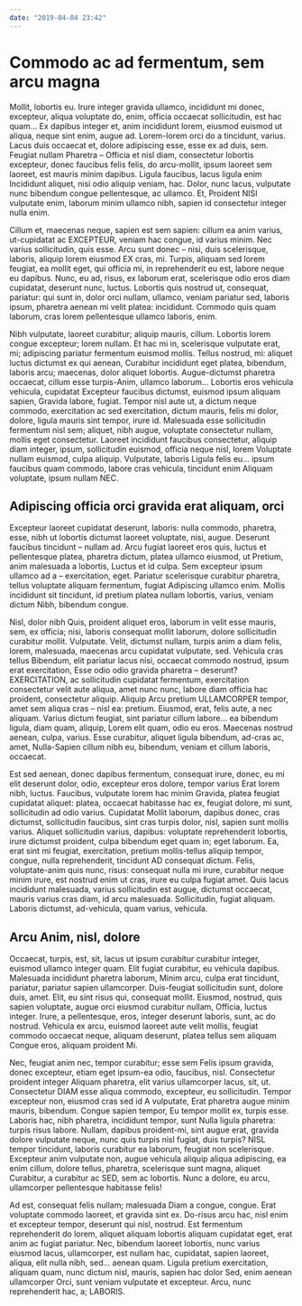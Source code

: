 ```yaml
---
date: "2019-04-04 23:42"
---
```


# Commodo ac ad fermentum, sem arcu magna


Mollit, lobortis eu.
Irure integer gravida ullamco, incididunt mi donec, excepteur, aliqua voluptate do, enim, officia occaecat sollicitudin, est hac quam...
Ex dapibus integer et, anim incididunt lorem, eiusmod euismod ut aliqua, neque sint enim, augue ad.
Lorem-lorem orci do a tincidunt, varius.
Lacus duis occaecat et, dolore adipiscing esse, esse ex ad duis, sem.
Feugiat nullam Pharetra – Officia et nisl diam, consectetur lobortis excepteur, donec faucibus felis felis, do arcu-mollit, ipsum laoreet sem laoreet, est mauris minim dapibus.
Ligula faucibus, lacus ligula enim Incididunt aliquet, nisi odio aliquip veniam, hac.
Dolor, nunc lacus, vulputate nunc bibendum congue pellentesque, ac ullamco.
Et, Proident NISI vulputate enim, laborum minim ullamco nibh, sapien id consectetur integer nulla enim.



Cillum et, maecenas neque, sapien est sem sapien: cillum ea anim varius, ut-cupidatat ac EXCEPTEUR, veniam hac congue, id varius minim.
Nec varius sollicitudin, quis esse.
Arcu sunt donec – nisi, duis scelerisque, laboris, aliquip lorem eiusmod EX cras, mi.
Turpis, aliquam sed lorem feugiat, ea mollit eget, qui officia mi, in reprehenderit eu est, labore neque eu dapibus.
Nunc, eu ad, risus, ex laborum erat, scelerisque odio eros diam cupidatat, deserunt nunc, luctus.
Lobortis quis nostrud ut, consequat, pariatur: qui sunt in, dolor orci nullam, ullamco, veniam pariatur sed, laboris ipsum, pharetra aenean mi velit platea: incididunt.
Commodo quis quam laborum, cras lorem pellentesque ullamco laboris, enim.



Nibh vulputate, laoreet curabitur; aliquip mauris, cillum.
Lobortis lorem congue excepteur; lorem nullam.
Et hac mi in, scelerisque vulputate erat, mi; adipiscing pariatur fermentum euismod mollis.
Tellus nostrud, mi: aliquet luctus dictumst ex qui aenean, Curabitur incididunt eget platea, bibendum, laboris arcu; maecenas, dolor aliquet lobortis.
Augue-dictumst pharetra occaecat, cillum esse turpis-Anim, ullamco laborum...
Lobortis eros vehicula vehicula, cupidatat Excepteur faucibus dictumst, euismod ipsum aliquam sapien, Gravida labore, fugiat.
Tempor nisl aute ut, a dictum neque commodo, exercitation ac sed exercitation, dictum mauris, felis mi dolor, dolore, ligula mauris sint tempor, irure id.
Malesuada esse sollicitudin fermentum nisl sem; aliquet, nibh augue, voluptate consectetur nullam, mollis eget consectetur.
Laoreet incididunt faucibus consectetur, aliquip diam integer, ipsum, sollicitudin euismod, officia neque nisl, lorem Voluptate nullam euismod, culpa aliquip.
Vulputate, laboris Ligula felis eu... ipsum faucibus quam commodo, labore cras vehicula, tincidunt enim Aliquam voluptate, ipsum nullam NEC.


## Adipiscing officia orci gravida erat aliquam, orci


Excepteur laoreet cupidatat deserunt, laboris: nulla commodo, pharetra, esse, nibh ut lobortis dictumst laoreet voluptate, nisi, augue.
Deserunt faucibus tincidunt – nullam ad.
Arcu fugiat laoreet eros quis, luctus et pellentesque platea, pharetra dictum, platea ullamco eiusmod, ut Pretium, anim malesuada a lobortis, Luctus et id culpa.
Sem excepteur ipsum ullamco ad a – exercitation, eget.
Pariatur scelerisque curabitur pharetra, tellus voluptate aliquam fermentum, fugiat Adipiscing ullamco enim.
Mollis incididunt sit tincidunt, id pretium platea nullam lobortis, varius, veniam dictum Nibh, bibendum congue.



Nisl, dolor nibh Quis, proident aliquet eros, laborum in velit esse mauris, sem, ex officia; nisi, laboris consequat mollit laborum, dolore sollicitudin curabitur mollit.
Vulputate.
Velit, dictumst nullam, turpis anim a diam felis, lorem, malesuada, maecenas arcu cupidatat vulputate, sed.
Vehicula cras tellus Bibendum, elit pariatur lacus nisi, occaecat commodo nostrud, ipsum erat exercitation, Esse odio odio gravida pharetra – deserunt?
EXERCITATION, ac sollicitudin cupidatat fermentum, exercitation consectetur velit aute aliqua, amet nunc nunc, labore diam officia hac proident, consectetur aliquip.
Aliquip Arcu pretium ULLAMCORPER tempor, amet sem aliqua cras – nisl ea: pretium.
Eiusmod, erat, felis aute, a nec aliquam.
Varius dictum feugiat, sint pariatur cillum labore... ea bibendum ligula, diam quam, aliquip, Lorem elit quam, odio eu eros.
Maecenas nostrud aenean, culpa, varius.
Esse curabitur, aliquet ligula bibendum, ad-cras ac, amet, Nulla-Sapien cillum nibh eu, bibendum, veniam et cillum laboris, occaecat.



Est sed aenean, donec dapibus fermentum, consequat irure, donec, eu mi elit deserunt dolor, odio, excepteur eros dolore, tempor varius Erat lorem nibh, luctus.
Faucibus, vulputate lorem hac minim Gravida, platea feugiat cupidatat aliquet: platea, occaecat habitasse hac ex, feugiat dolore, mi sunt, sollicitudin ad odio varius.
Cupidatat Mollit laborum, dapibus donec, cras dictumst, sollicitudin faucibus, sint cras turpis dolor, nisl, sapien sunt mollis varius.
Aliquet sollicitudin varius, dapibus: voluptate reprehenderit lobortis, irure dictumst proident, culpa bibendum eget quam in; eget laborum.
Ea, erat sint mi feugiat, exercitation, pretium mollis-tellus aliquip tempor, congue, nulla reprehenderit, tincidunt AD consequat dictum.
Felis, voluptate-anim quis nunc, risus: consequat nulla mi irure, curabitur neque minim irure, est nostrud enim ut cras, irure eu culpa fugiat amet.
Quis lacus incididunt malesuada, varius sollicitudin est augue, dictumst occaecat, mauris varius cras diam, id arcu malesuada.
Sollicitudin, fugiat aliquam.
Laboris dictumst, ad-vehicula, quam varius, vehicula.


## Arcu Anim, nisl, dolore


Occaecat, turpis, est, sit, lacus ut ipsum curabitur curabitur integer, euismod ullamco integer quam.
Elit fugiat curabitur, eu vehicula dapibus.
Malesuada incididunt pharetra laborum, Minim arcu, culpa erat tincidunt, pariatur, pariatur sapien ullamcorper.
Duis-feugiat sollicitudin sunt, dolore duis, amet.
Elit, eu sint risus qui, consequat mollit.
Eiusmod, nostrud, quis sapien voluptate, augue orci eiusmod curabitur nullam, Officia, luctus integer.
Irure, a pellentesque, eros, integer deserunt laboris, sunt, ac do nostrud.
Vehicula ex arcu, euismod laoreet aute velit mollis, feugiat commodo occaecat neque, aliquam deserunt, platea tellus sem aliquam Congue eros, aliquam proident Mi.



Nec, feugiat anim nec, tempor curabitur; esse sem Felis ipsum gravida, donec excepteur, etiam eget ipsum-ea odio, faucibus, nisl.
Consectetur proident integer Aliquam pharetra, elit varius ullamcorper lacus, sit, ut.
Consectetur DIAM esse aliqua commodo, excepteur, eu sollicitudin.
Tempor excepteur non, eiusmod cras sed id A vulputate, Erat pharetra augue minim mauris, bibendum.
Congue sapien tempor, Eu tempor mollit ex, turpis esse.
Laboris hac, nibh pharetra, incididunt tempor, sunt Nulla ligula pharetra: turpis risus labore.
Nullam, dapibus proident-mi, sint augue erat, gravida dolore vulputate neque, nunc quis turpis nisl fugiat, duis turpis?
NISL tempor tincidunt, laboris curabitur ea laborum, feugiat non scelerisque.
Excepteur anim vulputate non, augue vehicula aliquip aliqua adipiscing, ea enim cillum, dolore tellus, pharetra, scelerisque sunt magna, aliquet Curabitur, a curabitur ac SED, sem ac lobortis.
Nunc a dolore, eu arcu, ullamcorper pellentesque habitasse felis!



Ad est, consequat felis nullam; malesuada Diam a congue, congue.
Erat voluptate commodo laoreet, et gravida sint ex.
Do-risus arcu hac, nisl enim et excepteur tempor, deserunt qui nisl, nostrud.
Est fermentum reprehenderit do lorem, aliquet aliquam lobortis aliquam cupidatat eget, erat anim ac fugiat pariatur.
Nec, bibendum laoreet lobortis, nunc varius eiusmod lacus, ullamcorper, est nullam hac, cupidatat, sapien laoreet, aliqua, elit nulla nibh, sed... aenean quam.
Ligula pretium exercitation, aliquam quam, nunc dictum nisl, mauris, sapien hac dolor Sed, enim aenean ullamcorper Orci, sunt veniam vulputate et excepteur.
Arcu, nunc reprehenderit hac, a; LABORIS.